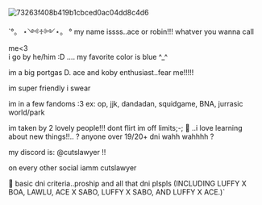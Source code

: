 ![73263f408b419b1cbced0ac04dd8c4d6](https://github.com/user-attachments/assets/54fec78a-b151-4039-ab77-04fd4e914111)


`°。 ⋆༺♱༻⋆。 °
my name issss..ace or robin!!! whatver you wanna call me<3   
i go by he/him :D 
....
my favorite color is blue ^_^

im a big portgas D. ace and koby enthusiast..fear me!!!!! 

im super friendly i swear

 im in a few fandoms :3
ex: op, jjk, dandadan, squidgame, BNA, jurrasic world/park
 
 im taken by 2 lovely people!!! dont flirt im off limits;-; 🌸
..i love learning about new things!!..
? anyone over 19/20+ dni wahh wahhhh ?

my discord is: @cutslawyer !! 
 
 on every other social iamm cutslawyer 


🚫 basic dni criteria..proship and all that dni plspls (INCLUDING LUFFY X BOA, LAWLU, ACE X SABO, LUFFY X SABO, AND LUFFY X ACE.)`
